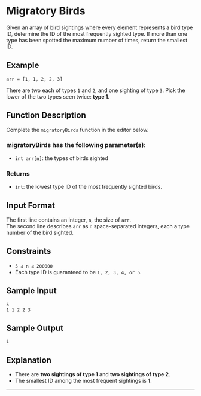 ﻿# Migratory Birds

Given an array of bird sightings where every element represents a bird type ID, determine the ID of the most frequently sighted type. If more than one type has been spotted the maximum number of times, return the smallest ID.

## Example

```
arr = [1, 1, 2, 2, 3]
```

There are two each of types `1` and `2`, and one sighting of type `3`. Pick the lower of the two types seen twice: **type 1**.

## Function Description

Complete the `migratoryBirds` function in the editor below.

### **migratoryBirds** has the following parameter(s):

- `int arr[n]`: the types of birds sighted

### **Returns**
- `int`: the lowest type ID of the most frequently sighted birds.

## Input Format

The first line contains an integer, `n`, the size of `arr`.  
The second line describes `arr` as `n` space-separated integers, each a type number of the bird sighted.

## Constraints

- `5 ≤ n ≤ 200000`
- Each type ID is guaranteed to be `1, 2, 3, 4, or 5`.

## Sample Input
```
5
1 1 2 2 3
```

## Sample Output
```
1
```

## Explanation
- There are **two sightings of type 1** and **two sightings of type 2**.
- The smallest ID among the most frequent sightings is **1**.

---